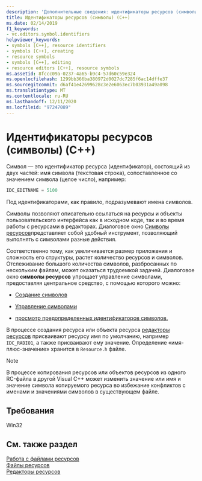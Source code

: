 ```yaml
---
description: 'Дополнительные сведения: идентификаторы ресурсов (символы) (C++)'
title: Идентификаторы ресурсов (символы) (C++)
ms.date: 02/14/2019
f1_keywords:
- vc.editors.symbol.identifiers
helpviewer_keywords:
- symbols [C++], resource identifiers
- symbols [C++], creating
- resource symbols
- symbols [C++], editing
- resource editors [C++], resource symbols
ms.assetid: 8fccc09a-0237-4a65-b9c4-57d60c59e324
ms.openlocfilehash: 1299bb366ba380972d0027dc7285f6ac14dffe37
ms.sourcegitcommit: d6af41e42699628c3e2e6063ec7b03931a49a098
ms.translationtype: MT
ms.contentlocale: ru-RU
ms.lasthandoff: 12/11/2020
ms.locfileid: "97247089"
---
```

# <a name="resource-identifiers-symbols-c"></a>Идентификаторы ресурсов (символы) (C++)

Символ — это идентификатор ресурса (идентификатор), состоящий из двух частей: имя символа (текстовая строка), сопоставленное со значением символа (целое число), например:

```cpp
IDC_EDITNAME = 5100
```

Под идентификаторами, как правило, подразумевают имена символов.

Символы позволяют описательно ссылаться на ресурсы и объекты пользовательского интерфейса как в исходном коде, так и во время работы с ресурсами в редакторах. Диалоговое окно [Символы ресурсов](./creating-new-symbols.md)представляет собой удобный инструмент, позволяющий выполнять с символами разные действия.

Соответственно тому, как увеличивается размер приложения и сложность его структуры, растет количество ресурсов и символов. Отслеживание большого количества символов, разбросанных по нескольким файлам, может оказаться трудоемкой задачей. Диалоговое окно **символы ресурсов** упрощает управление символами, предоставляя центральное средство, с помощью которого можно:

- [Создание символов](../windows/creating-new-symbols.md)

- [Управление символами](../windows/changing-a-symbol-or-symbol-name-id.md)

- [просмотр предопределенных идентификаторов символов.](../windows/predefined-symbol-ids.md)

В процессе создания ресурса или объекта ресурса [редакторы ресурсов](../windows/resource-editors.md) присваивают ресурсу имя по умолчанию, например `IDC_RADIO1`, а также присваивают ему значение. Определение «имя-плюс-значение» хранится в `Resource.h` файле.

> [!NOTE]
> В процессе копирования ресурсов или объектов ресурсов из одного RC-файла в другой Visual C++ может изменить значение или имя и значение символа копируемого ресурса во избежание конфликтов с именами и значениями символов в существующем файле.

## <a name="requirements"></a>Требования

Win32

## <a name="see-also"></a>См. также раздел

[Работа с файлами ресурсов](../windows/working-with-resource-files.md)<br/>
[Файлы ресурсов](../windows/resource-files-visual-studio.md)<br/>
[Редакторы ресурсов](../windows/resource-editors.md)<br/>
